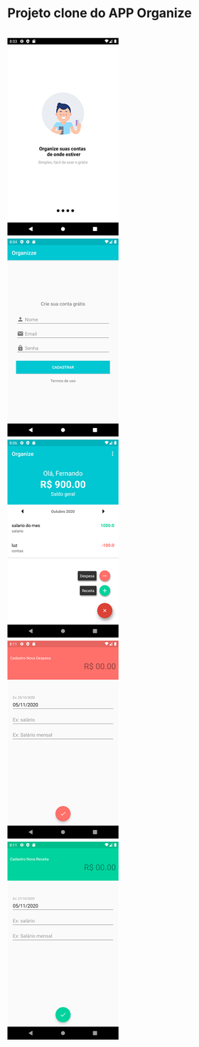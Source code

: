 # Projeto clone do APP Organize

<h1>
  <img alt="NextLevelWeek" title="#NextLevelWeek" src="./prints/img_1.png" />
  <img alt="NextLevelWeek" title="#NextLevelWeek" src="./prints/img_2.png" />
  <img alt="NextLevelWeek" title="#NextLevelWeek" src="./prints/img_3.png" />
  <img alt="NextLevelWeek" title="#NextLevelWeek" src="./prints/img_4.png" />
  <img alt="NextLevelWeek" title="#NextLevelWeek" src="./prints/img_5.png" />
</h1>
